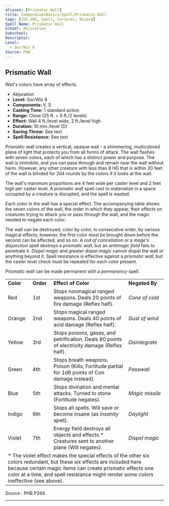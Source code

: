 ```yaml
---
aliases: [Prismatic Wall]
title: Compendium/Basics/Spell/Prismatic Wall
tags: [35E_SRD, Spell, Sorcerer, Wizard]
Spell Name: Prismatic Wall
School: Abjuration
Subschool: 
Descriptor: 
Level:
  - Sor/Wiz 8
Source: PHB
---
```



## Prismatic Wall

Wall's colors have array of effects.

*   Abjuration
*   **Level:** Sor/Wiz 8
*   **Components:** V, S
*   **Casting Time:** 1 standard action
*   **Range:** Close (25 ft. + 5 ft./2 levels)
*   **Effect:** Wall 4 ft./level wide, 2 ft./level high
*   **Duration:** 10 min./level (D)
*   **Saving Throw:** See text
*   **Spell Resistance:** See text

<p><i>Prismatic wall</i> creates a vertical, opaque wall - a shimmering, multicolored plane of light that protects you from all forms of attack. The wall flashes with seven colors, each of which has a distinct power and purpose. The wall is immobile, and you can pass through and remain near the wall without harm. However, any other creature with less than 8 HD that is within 20 feet of the wall is blinded for 2d4 rounds by the colors if it looks at the wall.</p><p>The wall's maximum proportions are 4 feet wide per caster level and 2 feet high per caster level. A <i>prismatic wall</i> spell cast to materialize in a space occupied by a creature is disrupted, and the spell is wasted.</p><p>Each color in the wall has a special effect. The accompanying table shows the seven colors of the wall, the order in which they appear, their effects on creatures trying to attack you or pass through the wall, and the magic needed to negate each color.</p><p>The wall can be destroyed, color by color, in consecutive order, by various magical effects; however, the first color must be brought down before the second can be affected, and so on. A <i>rod of cancellation</i> or a <i>mage's disjunction</i> spell destroys a <i>prismatic wall</i>, but an <i>antimagic field</i> fails to penetrate it. <i>Dispel magic</i> and <i>greater dispel magic</i> cannot dispel the wall or anything beyond it. Spell resistance is effective against a <i>prismatic wall</i>, but the caster level check must be repeated for each color present.</p><p><i>Prismatic wall</i> can be made permanent with a <i>permanency</i> spell.</p><table> <tr decoration="underline"> <td> <b>Color</b> </td> <td> <b>Order</b> </td> <td colspan="2"> <b>Effect of Color</b> </td> <td> <b>Negated By</b> </td> </tr> <tr> <td> Red </td> <td> 1st </td> <td colspan="2"> Stops nonmagical ranged weapons. Deals 20 points of fire damage (Reflex half). </td> <td> <i>Cone of cold</i> </td> </tr> <tr> <td> Orange </td> <td> 2nd </td> <td colspan="2"> Stops magical ranged weapons. Deals 40 points of acid damage (Reflex half). </td> <td> <i>Gust of wind</i> </td> </tr> <tr> <td> Yellow </td> <td> 3rd </td> <td colspan="2"> Stops poisons, gases, and petrification. Deals 80 points of electricity damage (Reflex half). </td> <td> <i>Disintegrate</i> </td> </tr> <tr> <td> Green </td> <td> 4th </td> <td colspan="2"> Stops breath weapons. Poison (Kills; Fortitude partial for 1d6 points of Con damage instead). </td> <td> <i>Passwall</i> </td> </tr> <tr> <td> Blue </td> <td> 5th </td> <td colspan="2"> Stops divination and mental attacks. Turned to stone (Fortitude negates). </td> <td> <i>Magic missile</i> </td> </tr> <tr> <td> Indigo </td> <td> 6th </td> <td colspan="2"> Stops all spells. Will save or become insane (as <i>insanity</i> spell). </td> <td> <i>Daylight</i> </td> </tr> <tr> <td> Violet </td> <td> 7th </td> <td colspan="2"> Energy field destroys all objects and effects.* Creatures sent to another plane (Will negates). </td> <td> <i>Dispel magic</i> </td> </tr> <tr> <td colspan="5"> * The violet effect makes the special effects of the other six colors redundant, but these six effects are included here because certain magic items can create prismatic effects one color at a time, and spell resistance might render some colors ineffective (see above). </td> </tr> </table>

Source : PHB P264

---
